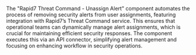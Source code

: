 The "Rapid7 Threat Command - Unassign Alert" component automates the process of removing security alerts from user assignments, featuring integration with Rapid7’s Threat Command service. This ensures that operational teams can dynamically manage alert assignments, which is crucial for maintaining efficient security responses. The component executes this via an API connector, simplifying alert management and focusing on enhancing workflow in security operations.

